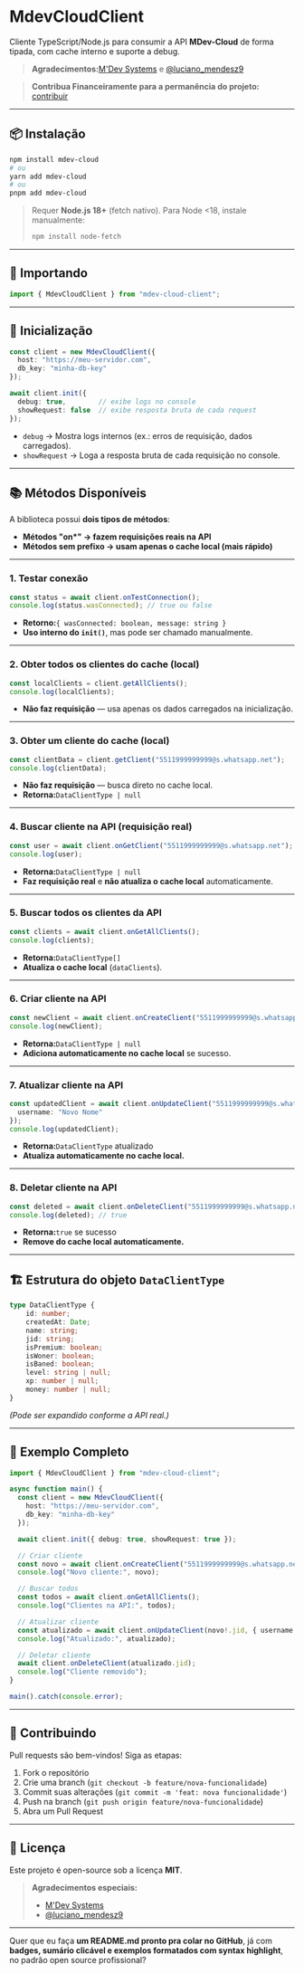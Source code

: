 # MdevCloudClient

Cliente TypeScript/Node.js para consumir a API **MDev-Cloud** de forma tipada, com cache interno e suporte a debug.

> **Agradecimentos:**[M'Dev Systems](https://github.com/Kamado8421) e [@luciano\_mendesz9](https://instagram.com/luciano_mendesz9)

> **Contribua Financeiramente para a permanência do projeto:** [contribuir](https://wa.me//559885742985?text=Gostaria+de+contribuir+financeiramente+com+o+projeto+MDev-Cloud)

---

## 📦 Instalação

```bash
npm install mdev-cloud
# ou
yarn add mdev-cloud
# ou
pnpm add mdev-cloud
```

> Requer **Node.js 18+** (fetch nativo).
> Para Node <18, instale manualmente:
>
> ```bash
> npm install node-fetch
> ```

---

## 🚀 Importando

```ts
import { MdevCloudClient } from "mdev-cloud-client";
```

---

## 🔧 Inicialização

```ts
const client = new MdevCloudClient({
  host: "https://meu-servidor.com",
  db_key: "minha-db-key"
});

await client.init({
  debug: true,        // exibe logs no console
  showRequest: false  // exibe resposta bruta de cada request
});
```

* `debug` → Mostra logs internos (ex.: erros de requisição, dados carregados).
* `showRequest` → Loga a resposta bruta de cada requisição no console.

---

## 📚 Métodos Disponíveis

A biblioteca possui **dois tipos de métodos**:

* **Métodos "on\*" → fazem requisições reais na API**
* **Métodos sem prefixo → usam apenas o cache local (mais rápido)**

---

### **1. Testar conexão**

```ts
const status = await client.onTestConnection();
console.log(status.wasConnected); // true ou false
```

* **Retorno:**`{ wasConnected: boolean, message: string }`
* **Uso interno do `init()`**, mas pode ser chamado manualmente.

---

### **2. Obter todos os clientes do cache (local)**

```ts
const localClients = client.getAllClients();
console.log(localClients);
```

* **Não faz requisição** — usa apenas os dados carregados na inicialização.

---

### **3. Obter um cliente do cache (local)**

```ts
const clientData = client.getClient("5511999999999@s.whatsapp.net");
console.log(clientData);
```

* **Não faz requisição** — busca direto no cache local.
* **Retorna:**`DataClientType | null`

---

### **4. Buscar cliente na API (requisição real)**

```ts
const user = await client.onGetClient("5511999999999@s.whatsapp.net");
console.log(user);
```

* **Retorna:**`DataClientType | null`
* **Faz requisição real** e **não atualiza o cache local** automaticamente.

---

### **5. Buscar todos os clientes da API**

```ts
const clients = await client.onGetAllClients();
console.log(clients);
```

* **Retorna:**`DataClientType[]`
* **Atualiza o cache local** (`dataClients`).

---

### **6. Criar cliente na API**

```ts
const newClient = await client.onCreateClient("5511999999999@s.whatsapp.net", "Luciano");
console.log(newClient);
```

* **Retorna:**`DataClientType | null`
* **Adiciona automaticamente no cache local** se sucesso.

---

### **7. Atualizar cliente na API**

```ts
const updatedClient = await client.onUpdateClient("5511999999999@s.whatsapp.net", {
  username: "Novo Nome"
});
console.log(updatedClient);
```

* **Retorna:**`DataClientType` atualizado
* **Atualiza automaticamente no cache local.**

---

### **8. Deletar cliente na API**

```ts
const deleted = await client.onDeleteClient("5511999999999@s.whatsapp.net");
console.log(deleted); // true
```

* **Retorna:**`true` se sucesso
* **Remove do cache local automaticamente.**

---

## 🏗 Estrutura do objeto `DataClientType`

```ts
type DataClientType {
    id: number;
    createdAt: Date;
    name: string;
    jid: string;
    isPremium: boolean;
    isWoner: boolean;
    isBaned: boolean;
    level: string | null;
    xp: number | null;
    money: number | null;
}
```

*(Pode ser expandido conforme a API real.)*

---

## 📖 Exemplo Completo

```ts
import { MdevCloudClient } from "mdev-cloud-client";

async function main() {
  const client = new MdevCloudClient({
    host: "https://meu-servidor.com",
    db_key: "minha-db-key"
  });

  await client.init({ debug: true, showRequest: true });

  // Criar cliente
  const novo = await client.onCreateClient("5511999999999@s.whatsapp.net", "Luciano");
  console.log("Novo cliente:", novo);

  // Buscar todos
  const todos = await client.onGetAllClients();
  console.log("Clientes na API:", todos);

  // Atualizar cliente
  const atualizado = await client.onUpdateClient(novo!.jid, { username: "Luciano Mendes", isPremium: true });
  console.log("Atualizado:", atualizado);

  // Deletar cliente
  await client.onDeleteClient(atualizado.jid);
  console.log("Cliente removido");
}

main().catch(console.error);
```

---

## 🤝 Contribuindo

Pull requests são bem-vindos!
Siga as etapas:

1. Fork o repositório
2. Crie uma branch (`git checkout -b feature/nova-funcionalidade`)
3. Commit suas alterações (`git commit -m 'feat: nova funcionalidade'`)
4. Push na branch (`git push origin feature/nova-funcionalidade`)
5. Abra um Pull Request

---

## 📜 Licença

Este projeto é open-source sob a licença **MIT**.

> **Agradecimentos especiais:**
>
> * [M'Dev Systems](https://github.com/MDevSystems)
> * [@luciano\_mendesz9](https://github.com/luciano-mendesz9)

---

Quer que eu faça **um README.md pronto pra colar no GitHub**, já com **badges, sumário clicável e exemplos formatados com syntax highlight**, no padrão open source profissional?
